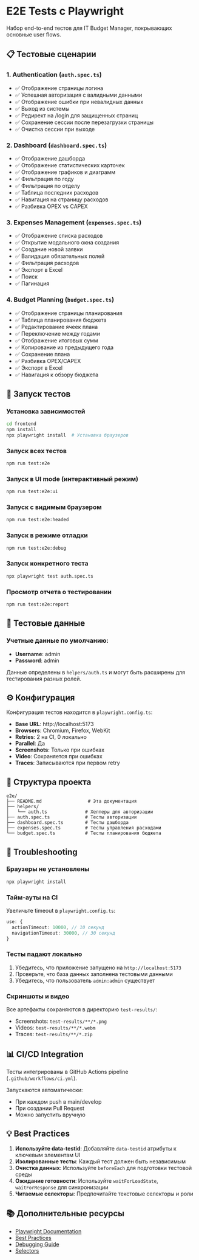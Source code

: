 # E2E Tests с Playwright

Набор end-to-end тестов для IT Budget Manager, покрывающих основные user flows.

## 📋 Тестовые сценарии

### 1. Authentication (`auth.spec.ts`)
- ✅ Отображение страницы логина
- ✅ Успешная авторизация с валидными данными
- ✅ Отображение ошибки при невалидных данных
- ✅ Выход из системы
- ✅ Редирект на /login для защищенных страниц
- ✅ Сохранение сессии после перезагрузки страницы
- ✅ Очистка сессии при выходе

### 2. Dashboard (`dashboard.spec.ts`)
- ✅ Отображение дашборда
- ✅ Отображение статистических карточек
- ✅ Отображение графиков и диаграмм
- ✅ Фильтрация по году
- ✅ Фильтрация по отделу
- ✅ Таблица последних расходов
- ✅ Навигация на страницу расходов
- ✅ Разбивка OPEX vs CAPEX

### 3. Expenses Management (`expenses.spec.ts`)
- ✅ Отображение списка расходов
- ✅ Открытие модального окна создания
- ✅ Создание новой заявки
- ✅ Валидация обязательных полей
- ✅ Фильтрация расходов
- ✅ Экспорт в Excel
- ✅ Поиск
- ✅ Пагинация

### 4. Budget Planning (`budget.spec.ts`)
- ✅ Отображение страницы планирования
- ✅ Таблица планирования бюджета
- ✅ Редактирование ячеек плана
- ✅ Переключение между годами
- ✅ Отображение итоговых сумм
- ✅ Копирование из предыдущего года
- ✅ Сохранение плана
- ✅ Разбивка OPEX/CAPEX
- ✅ Экспорт в Excel
- ✅ Навигация к обзору бюджета

## 🚀 Запуск тестов

### Установка зависимостей

```bash
cd frontend
npm install
npx playwright install  # Установка браузеров
```

### Запуск всех тестов

```bash
npm run test:e2e
```

### Запуск в UI mode (интерактивный режим)

```bash
npm run test:e2e:ui
```

### Запуск с видимым браузером

```bash
npm run test:e2e:headed
```

### Запуск в режиме отладки

```bash
npm run test:e2e:debug
```

### Запуск конкретного теста

```bash
npx playwright test auth.spec.ts
```

### Просмотр отчета о тестировании

```bash
npm run test:e2e:report
```

## 📝 Тестовые данные

### Учетные данные по умолчанию:
- **Username**: admin
- **Password**: admin

Данные определены в `helpers/auth.ts` и могут быть расширены для тестирования разных ролей.

## ⚙️ Конфигурация

Конфигурация тестов находится в `playwright.config.ts`:

- **Base URL**: http://localhost:5173
- **Browsers**: Chromium, Firefox, WebKit
- **Retries**: 2 на CI, 0 локально
- **Parallel**: Да
- **Screenshots**: Только при ошибках
- **Video**: Сохраняется при ошибках
- **Traces**: Записываются при первом retry

## 🔧 Структура проекта

```
e2e/
├── README.md                 # Эта документация
├── helpers/
│   └── auth.ts              # Хелперы для авторизации
├── auth.spec.ts             # Тесты авторизации
├── dashboard.spec.ts        # Тесты дашборда
├── expenses.spec.ts         # Тесты управления расходами
└── budget.spec.ts           # Тесты планирования бюджета
```

## 🐛 Troubleshooting

### Браузеры не установлены
```bash
npx playwright install
```

### Тайм-ауты на CI
Увеличьте timeout в `playwright.config.ts`:
```typescript
use: {
  actionTimeout: 10000, // 10 секунд
  navigationTimeout: 30000, // 30 секунд
}
```

### Тесты падают локально
1. Убедитесь, что приложение запущено на `http://localhost:5173`
2. Проверьте, что база данных заполнена тестовыми данными
3. Убедитесь, что пользователь `admin:admin` существует

### Скриншоты и видео
Все артефакты сохраняются в директорию `test-results/`:
- Screenshots: `test-results/**/*.png`
- Videos: `test-results/**/*.webm`
- Traces: `test-results/**/*.zip`

## 📊 CI/CD Integration

Тесты интегрированы в GitHub Actions pipeline (`.github/workflows/ci.yml`).

Запускаются автоматически:
- При каждом push в main/develop
- При создании Pull Request
- Можно запустить вручную

## 💡 Best Practices

1. **Используйте data-testid**: Добавляйте `data-testid` атрибуты к ключевым элементам UI
2. **Изолированные тесты**: Каждый тест должен быть независимым
3. **Очистка данных**: Используйте `beforeEach` для подготовки тестовой среды
4. **Ожидание готовности**: Используйте `waitForLoadState`, `waitForResponse` для синхронизации
5. **Читаемые селекторы**: Предпочитайте текстовые селекторы и роли

## 📚 Дополнительные ресурсы

- [Playwright Documentation](https://playwright.dev/)
- [Best Practices](https://playwright.dev/docs/best-practices)
- [Debugging Guide](https://playwright.dev/docs/debug)
- [Selectors](https://playwright.dev/docs/selectors)
